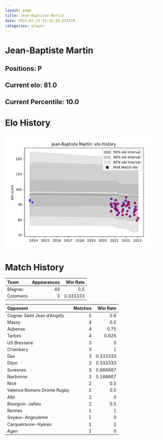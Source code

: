 ```yaml
---  
layout: page  
title: Jean-Baptiste Martin  
date: 2023-01-23 15:31:19.257228  
categories: player  
---
```

# Jean-Baptiste Martin

## Positions: P

## Current elo: 81.0

## Current Percentile: 10.0

# Elo History


![elo history](history_Jean-BaptisteMartin.png)
# Match History


| Team      |   Appearances |   Win Rate |
|:----------|--------------:|-----------:|
| Blagnac   |            44 |   0.5      |
| Colomiers |             3 |   0.333333 |

| Opponent                   |   Matches |   Win Rate |
|:---------------------------|----------:|-----------:|
| Cognac Saint Jean d'Angély |         5 |   0.6      |
| Massy                      |         4 |   0.5      |
| Aubenas                    |         4 |   0.75     |
| Tarbes                     |         4 |   0.625    |
| US Bressane                |         3 |   0        |
| Chambery                   |         3 |   1        |
| Dax                        |         3 |   0.333333 |
| Dijon                      |         3 |   0.333333 |
| Suresnes                   |         3 |   0.666667 |
| Narbonne                   |         3 |   0.166667 |
| Nice                       |         2 |   0.5      |
| Valence Romans Drome Rugby |         2 |   0.5      |
| Albi                       |         2 |   0        |
| Bourgoin-Jallieu           |         2 |   0.5      |
| Rennes                     |         1 |   1        |
| Soyaux-Angouleme           |         1 |   0        |
| Carqueiranne-Hyères        |         1 |   1        |
| Agen                       |         1 |   0        |
